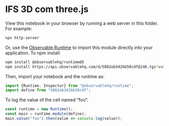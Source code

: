 # IFS 3D com three.js

View this notebook in your browser by running a web server in this folder. For
example:

~~~sh
npx http-server
~~~

Or, use the [Observable Runtime](https://github.com/observablehq/runtime) to
import this module directly into your application. To npm install:

~~~sh
npm install @observablehq/runtime@5
npm install https://api.observablehq.com/d/5082eb342bb50cdf@146.tgz?v=3
~~~

Then, import your notebook and the runtime as:

~~~js
import {Runtime, Inspector} from "@observablehq/runtime";
import define from "5082eb342bb50cdf";
~~~

To log the value of the cell named “foo”:

~~~js
const runtime = new Runtime();
const main = runtime.module(define);
main.value("foo").then(value => console.log(value));
~~~
